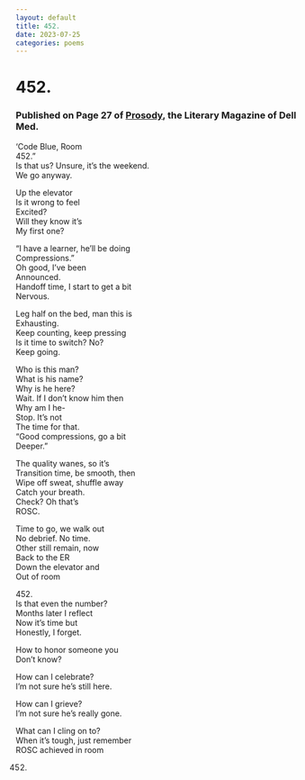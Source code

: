 ```yaml
---
layout: default
title: 452.
date: 2023-07-25
categories: poems
---
```


# 452.
### Published on Page 27 of [Prosody](https://issuu.com/dellmedschool/docs/prosody-magazine-official-4.6.24-edit), the Literary Magazine of Dell Med.

‘Code Blue, Room\
452.”\
Is that us? Unsure, it’s the weekend.\
We go anyway.

Up the elevator\
Is it wrong to feel\
Excited?\
Will they know it’s\
My first one?

“I have a learner, he’ll be doing\
Compressions.”\
Oh good, I’ve been\
Announced.\
Handoff time, I start to get a bit\
Nervous.

Leg half on the bed, man this is\
Exhausting.\
Keep counting, keep pressing\
Is it time to switch? No?\
Keep going.

Who is this man?\
What is his name?\
Why is he here?\
Wait. If I don’t know him then\
Why am I he-\
Stop. It’s not\
The time for that.\
“Good compressions, go a bit\
Deeper.”

The quality wanes, so it’s\
Transition time, be smooth, then\
Wipe off sweat, shuffle away\
Catch your breath.\
Check? Oh that’s\
ROSC.

Time to go, we walk out\
No debrief. No time.\
Other still remain, now\
Back to the ER\
Down the elevator and\
Out of room 

452.\
Is that even the number?\
Months later I reflect\
Now it’s time but\
Honestly, I forget.

How to honor someone you\
Don’t know?

How can I celebrate?\
I’m not sure he’s still here. 

How can I grieve?\
I’m not sure he’s really gone.

What can I cling on to?\
When it’s tough, just remember\
ROSC achieved in room

452.